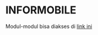 # INFORMOBILE

Modul-modul bisa diakses di [link ini](https://github.com/Protek-HMTC/INFORMOBILE/wiki)
